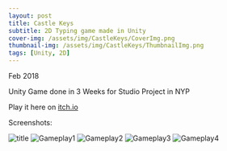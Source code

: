 ```yaml
---
layout: post
title: Castle Keys
subtitle: 2D Typing game made in Unity
cover-img: /assets/img/CastleKeys/CoverImg.png
thumbnail-img: /assets/img/CastleKeys/ThumbnailImg.png
tags: [Unity, 2D]
---
```

Feb 2018

Unity Game done in 3 Weeks for Studio Project in NYP

Play it here on [itch.io](https://monochromesky.itch.io/castle-keys)

Screenshots:

![title](https://rushice.github.io/assets/img/CastleKeys/title.png)
![Gameplay1](https://rushice.github.io/assets/img/CastleKeys/gameplay1.png)
![Gameplay2](https://rushice.github.io/assets/img/CastleKeys/gameplay2.png)
![Gameplay3](https://rushice.github.io/assets/img/CastleKeys/gameplay3.png)
![Gameplay4](https://rushice.github.io/assets/img/CastleKeys/gameplay4.png)
